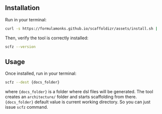 
## Installation

Run in your terminal:

```bash
curl -s https://formulamonks.github.io/scaffoldizr/assets/install.sh | sh
```

Then, verify the tool is correctly installed:

```bash
scfz --version
```

## Usage

Once installed, run in your terminal:

```bash
scfz --dest {docs_folder}
```

where `{docs_folder}` is a folder where dsl files will be generated. The tool creates an `architecture/` folder and starts scaffolding from there. `{docs_folder}` default value is current working directory. So you can just issue `scfz` command.
